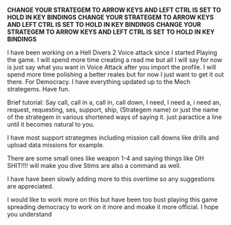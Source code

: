 **********CHANGE YOUR STRATEGEM TO ARROW KEYS AND LEFT CTRL IS SET TO HOLD IN KEY BINDINGS**********
**********CHANGE YOUR STRATEGEM TO ARROW KEYS AND LEFT CTRL IS SET TO HOLD IN KEY BINDINGS**********
**********CHANGE YOUR STRATEGEM TO ARROW KEYS AND LEFT CTRL IS SET TO HOLD IN KEY BINDINGS**********

I have been working on a Hell Divers 2 Voice attack since I started Playing the game. I will spend more time creating a read me but all I will say for now is just say what you want in Voice Attack after you import the profile. I will spend more time polishing a better reales but for now I just want to get it out there. For Democracy. I have everything updated up to the Mech strategems. Have fun. 

Brief tutorial: Say call, call in a, call in, call down, I need, I need a, i need an, request, requesting, ses, support, ship, (Strategem name) or just the name of the strategem in various shortened ways of saying it. just paractice a line until it becomes natural to you.

I have most support strategmes including mission call downs like drills and upload data missions for example.

There are some small ones like weapon 1-4 and saying things like OH SHIT!!!! will make you dive Stims are also a command as well.

I have have been slowly adding more to this overtime so any suggestions are appreciated.

I would like to work more on this but have been too bust playing this game spreading democracy to work on it more and moake it more official. I hope you understand
